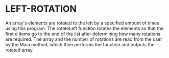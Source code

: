 # LEFT-ROTATION
An array's elements are rotated to the left by a specified amount of times using this program.  The rotateLeft function rotates the elements so that the first d items go to the end of the list after determining how many rotations are required.  The array and the number of rotations are read from the user by the Main method, which then performs the function and outputs the rotated array.
